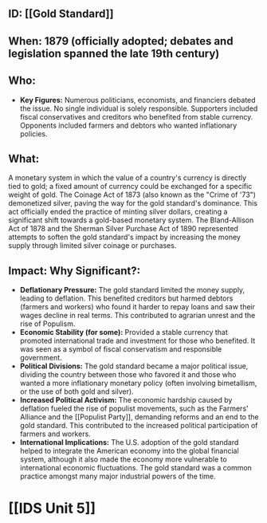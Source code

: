 ## ID: [[Gold Standard]]

## When: 1879 (officially adopted; debates and legislation spanned the late 19th century)

## Who: 
* **Key Figures:**  Numerous politicians, economists, and financiers debated the issue.  No single individual is solely responsible.  Supporters included fiscal conservatives and creditors who benefited from stable currency. Opponents included farmers and debtors who wanted inflationary policies.

## What: 
A monetary system in which the value of a country's currency is directly tied to gold; a fixed amount of currency could be exchanged for a specific weight of gold. The Coinage Act of 1873 (also known as the "Crime of '73") demonetized silver, paving the way for the gold standard's dominance.  This act officially ended the practice of minting silver dollars, creating a significant shift towards a gold-based monetary system. The Bland-Allison Act of 1878 and the Sherman Silver Purchase Act of 1890 represented attempts to soften the gold standard's impact by increasing the money supply through limited silver coinage or purchases.

## Impact: Why Significant?:
* **Deflationary Pressure:** The gold standard limited the money supply, leading to deflation. This benefited creditors but harmed debtors (farmers and workers) who found it harder to repay loans and saw their wages decline in real terms. This contributed to agrarian unrest and the rise of Populism.
* **Economic Stability (for some):**  Provided a stable currency that promoted international trade and investment for those who benefited. It was seen as a symbol of fiscal conservatism and responsible government.
* **Political Divisions:** The gold standard became a major political issue, dividing the country between those who favored it and those who wanted a more inflationary monetary policy (often involving bimetallism, or the use of both gold and silver).
* **Increased Political Activism:**  The economic hardship caused by deflation fueled the rise of populist movements, such as the Farmers' Alliance and the [[Populist Party]], demanding reforms and an end to the gold standard.  This contributed to the increased political participation of farmers and workers.
* **International Implications:** The U.S. adoption of the gold standard helped to integrate the American economy into the global financial system, although it also made the economy more vulnerable to international economic fluctuations.  The gold standard was a common practice amongst many major industrial powers of the time.

# [[IDS Unit 5]]